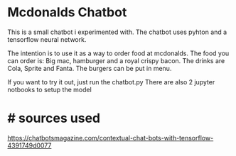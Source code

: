 # Mcdonalds Chatbot
This is a small chatbot i experimented with. The chatbot uses pyhton and a tensorflow neural network.

The intention is to use it as a way to order food at mcdonalds.
 The food you can order is:
 Big mac, hamburger and a royal crispy bacon.
 The drinks are Cola, Sprite and Fanta.
 The burgers can be put in menu.
 
 If you want to try it out, just run the chatbot.py
 There are also 2 jupyter notbooks to setup the model
 
# # sources used
 
 https://chatbotsmagazine.com/contextual-chat-bots-with-tensorflow-4391749d0077
